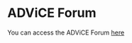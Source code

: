# ADViCE Forum

You can access the ADViCE Forum [here](https://github.com/alan-turing-institute/ADViCE/discussions)
